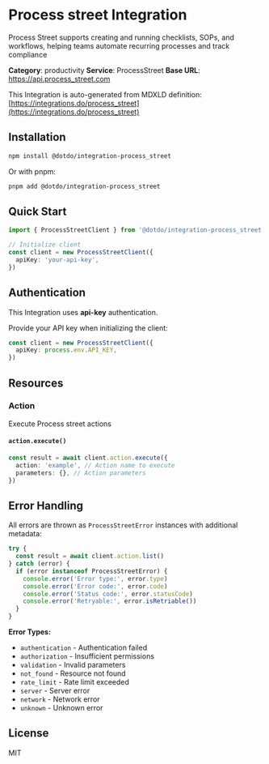 # Process street Integration

Process Street supports creating and running checklists, SOPs, and workflows, helping teams automate recurring processes and track compliance

**Category**: productivity
**Service**: ProcessStreet
**Base URL**: https://api.process_street.com

This Integration is auto-generated from MDXLD definition: [https://integrations.do/process_street](https://integrations.do/process_street)

## Installation

```bash
npm install @dotdo/integration-process_street
```

Or with pnpm:

```bash
pnpm add @dotdo/integration-process_street
```

## Quick Start

```typescript
import { ProcessStreetClient } from '@dotdo/integration-process_street'

// Initialize client
const client = new ProcessStreetClient({
  apiKey: 'your-api-key',
})
```

## Authentication

This Integration uses **api-key** authentication.

Provide your API key when initializing the client:

```typescript
const client = new ProcessStreetClient({
  apiKey: process.env.API_KEY,
})
```

## Resources

### Action

Execute Process street actions

#### `action.execute()`

```typescript
const result = await client.action.execute({
  action: 'example', // Action name to execute
  parameters: {}, // Action parameters
})
```

## Error Handling

All errors are thrown as `ProcessStreetError` instances with additional metadata:

```typescript
try {
  const result = await client.action.list()
} catch (error) {
  if (error instanceof ProcessStreetError) {
    console.error('Error type:', error.type)
    console.error('Error code:', error.code)
    console.error('Status code:', error.statusCode)
    console.error('Retryable:', error.isRetriable())
  }
}
```

**Error Types:**

- `authentication` - Authentication failed
- `authorization` - Insufficient permissions
- `validation` - Invalid parameters
- `not_found` - Resource not found
- `rate_limit` - Rate limit exceeded
- `server` - Server error
- `network` - Network error
- `unknown` - Unknown error

## License

MIT
